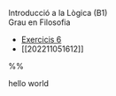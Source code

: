 ---
---
Introducció a la Lògica (B1)  
Grau en Filosofia

- [Exercicis 6](202211051612) 
- [[202211051612]]

%% 

hello world